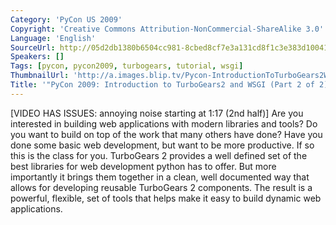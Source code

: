 ```yaml
---
Category: 'PyCon US 2009'
Copyright: 'Creative Commons Attribution-NonCommercial-ShareAlike 3.0'
Language: 'English'
SourceUrl: http://05d2db1380b6504cc981-8cbed8cf7e3a131cd8f1c3e383d10041.r93.cf2.rackcdn.com/pycon-us-2009/171_pycon-2009-introduction-to-turbogears2-and-wsgi-part-2-of-2.mp4
Speakers: []
Tags: [pycon, pycon2009, turbogears, tutorial, wsgi]
ThumbnailUrl: 'http://a.images.blip.tv/Pycon-IntroductionToTurboGears2WSGIPart002136-550.jpg'
Title: '"PyCon 2009: Introduction to TurboGears2 and WSGI (Part 2 of 2)"'
---
```

  
[VIDEO HAS ISSUES: annoying noise starting at 1:17 (2nd half)] Are you
interested in building web applications with modern libraries and tools? Do
you want to build on top of the work that many others have done? Have you done
some basic web development, but want to be more productive. If so this is the
class for you. TurboGears 2 provides a well defined set of the best libraries
for web development python has to offer. But more importantly it brings them
together in a clean, well documented way that allows for developing reusable
TurboGears 2 components. The result is a powerful, flexible, set of tools that
helps make it easy to build dynamic web applications.

